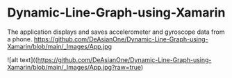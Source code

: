 # Dynamic-Line-Graph-using-Xamarin

The application displays and saves accelerometer and gyroscope data from a phone.
https://github.com/DeAsianOne/Dynamic-Line-Graph-using-Xamarin/blob/main/_Images/App.jpg

![alt text]((https://github.com/DeAsianOne/Dynamic-Line-Graph-using-Xamarin/blob/main/_Images/App.jpg?raw=true)
